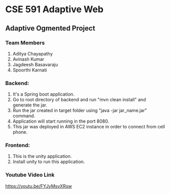 # CSE 591 Adaptive Web

## Adaptive Ogmented Project

### Team Members
1. Aditya Chayapathy
2. Avinash Kumar
3. Jagdeesh Basavaraju
4. Spoorthi Karnati

### Backend:
1. It's a Spring boot application.
2. Go to root directory of backend and run "mvn clean install" and generate the jar.
3. Run the jar created in target folder using "java -jar jar_name.jar" command.
4. Application will start running in the port 8080.
5. This jar was deployed in AWS EC2 instance in order to connect from cell phone.

### Frontend:
1. This is the unity application.
2. Install unity to run this application.

### Youtube Video Link
https://youtu.be/FYJyMsvXRsw